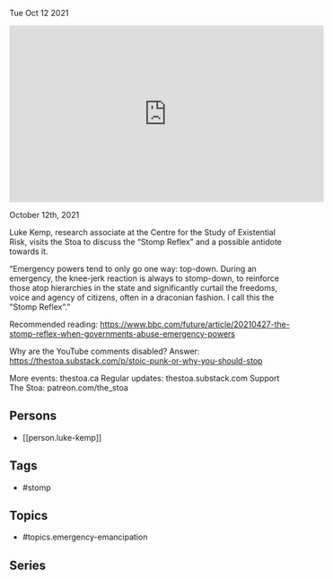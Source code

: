 



Tue Oct 12 2021

<iframe width="560" height="315" src="https://www.youtube.com/embed/jsoK5ULWonU" title="The Stomp Reflex and Emergency Emancipation w/ Luke Kemp" frameborder="0" allow="accelerometer; autoplay; clipboard-write; encrypted-media; gyroscope; picture-in-picture" allowfullscreen ></iframe>

October 12th, 2021

Luke Kemp, research associate at the Centre for the Study of Existential Risk, visits the Stoa to discuss the “Stomp Reflex” and a possible antidote towards it.

“Emergency powers tend to only go one way: top-down. During an emergency, the knee-jerk reaction is always to stomp-down, to reinforce those atop hierarchies in the state and significantly curtail the freedoms, voice and agency of citizens, often in a draconian fashion. I call this the "Stomp Reflex”.”

Recommended reading: https://www.bbc.com/future/article/20210427-the-stomp-reflex-when-governments-abuse-emergency-powers

Why are the YouTube comments disabled? Answer: https://thestoa.substack.com/p/stoic-punk-or-why-you-should-stop

More events: thestoa.ca 
Regular updates: thestoa.substack.com 
Support The Stoa: patreon.com/the_stoa

## Persons

- [[person.luke-kemp]]

## Tags

- #stomp

## Topics

- #topics.emergency-emancipation

## Series



